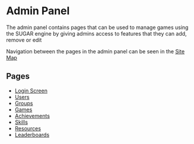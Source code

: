 # Admin Panel
The admin panel contains pages that can be used to manage games using the SUGAR engine by giving admins access to features that they can add, remove or edit

Navigation between the pages in the admin panel can be seen in the [Site Map](/articles/Admin/SiteMap.html)

## Pages
* [Login Screen](/articles/Admin/Register.html)
* [Users](/articles/Admin/Users.html)
* [Groups](/articles/Admin/Groups.html)
* [Games](/articles/Admin/Games.html)
* [Achievements](/articles/Admin/Achievements.html)
* [Skills](/articles/Admin/Skills.html)
* [Resources](/articles/Admin/Resources.html)
* [Leaderboards](/articles/Admin/Leaderboards.html)